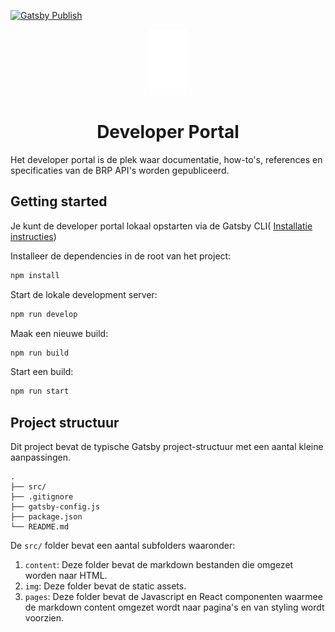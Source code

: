 [![Gatsby Publish](https://github.com/BRP-API/devportal/actions/workflows/publish.yml/badge.svg?branch=main)](https://github.com/BRP-API/devportal/actions/workflows/publish.yml)

<p align="center">
  <a href="https://brp-api.github.io/devportal">
    <img alt="Devportal" src="https://raw.githubusercontent.com/BRP-API/devportal/refs/heads/main/src/img/logo.svg" width="60" />
  </a>
</p>
<h1 align="center">
  Developer Portal
</h1>

Het developer portal is de plek waar documentatie, how-to's, references en specificaties van de BRP API's worden gepubliceerd.

## Getting started
Je kunt de developer portal lokaal opstarten via de Gatsby CLI(
[Installatie instructies](
https://www.gatsbyjs.com/docs/tutorial/getting-started/part-0/#gatsby-cli))


Installeer de dependencies in de root van het project:
```bash
npm install
```

Start de lokale development server:
```bash
npm run develop
```

Maak een nieuwe build:
```bash
npm run build
```

Start een build:
```bash
npm run start
```

## Project structuur

Dit project bevat de typische Gatsby project-structuur met een aantal kleine aanpassingen.

```
.
├── src/
├── .gitignore
├── gatsby-config.js
├── package.json
└── README.md
```

De `src/` folder bevat een aantal subfolders waaronder:
  1. `content`: Deze folder bevat de markdown bestanden die omgezet worden naar HTML.
  2. `img`: Deze folder bevat de static assets.
  3. `pages`: Deze folder bevat de Javascript en React componenten waarmee de markdown content omgezet wordt naar pagina's en van styling wordt voorzien.